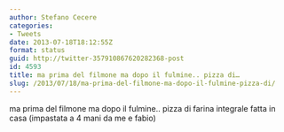 ```yaml
---
author: Stefano Cecere
categories:
- Tweets
date: 2013-07-18T18:12:55Z
format: status
guid: http://twitter-357910867620282368-post
id: 4593
title: ma prima del filmone ma dopo il fulmine.. pizza di…
slug: /2013/07/18/ma-prima-del-filmone-ma-dopo-il-fulmine-pizza-di/
---
```


ma prima del filmone ma dopo il fulmine.. pizza di farina integrale fatta in casa (impastata a 4 mani da me e fabio)